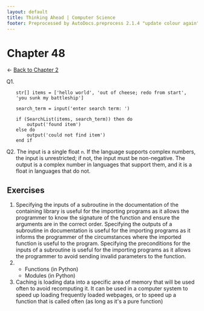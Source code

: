 ```yaml
---
layout: default
title: Thinking Ahead | Computer Science
footer: Preprocessed by AutoDocs.preprocess 2.1.4 "update colour again" ⓒ Starwort, 2020
---
```


<style>
    :not(ul) + ol {
        counter-reset: list-ctr;
        list-style-type: none;
        list-style-position: outside;
    }
    :not(ul) + ol > li {
        counter-increment: list-ctr;
    }
    :not(ul) + ol > li::before {
        content:"Q" counter(list-ctr) ". ";
        margin-left: -25px;
    }
    ol ul {
        list-style-type: lower-alpha;
    }
    ol ul ul {
        list-style-type: lower-roman;
    }
    ul ol {
        list-style-type: circle;
    }
    ul {
        list-style-type: decimal;
    }
    ul ul {
        list-style-type: lower-alpha;
    }
    ul ul ul {
        list-style-type: lower-roman;
    }
</style>
# Chapter 48

← [Back to Chapter 2](./index.html)

1.  ```psc
    str[] items = ['hello world', 'out of cheese; redo from start', 'you sunk my battleship']

    search_term = input('enter search term: ')

    if (SearchList(items, search_term)) then do
        output('found item')
    else do
        output('could not find item')
    end if
    ```
2. The input is a single float `n`. If the language supports complex numbers, the input is unrestricted; if not, the input must be non-negative. The output is a complex number in languages that support them, and it is a float in languages that do not.

## Exercises

- Specifying the inputs of a subroutine in the documentation of the containing library is useful for the importing programs as it allows the programmer to know the signature of the function and ensure the arguments are in the correct order. Specifying the outputs of a subroutine in documentation is useful for the importing programs as it informs the programmer of the circumstances where the imported function is useful to the program. Specifying the preconditions for the inputs of a subroutine is useful for the importing programs as it allows the programmer to avoid sending invalid parameters to the function.
- &#x200b;
    1. Functions (in Python)
    2. Modules (in Python)
- Caching is loading data into a specific area of memory that will be used often to avoid recomputing it. It can be used in a computer system to speed up loading frequently loaded webpages, or to speed up a function that is called often (as long as it's a pure function)
